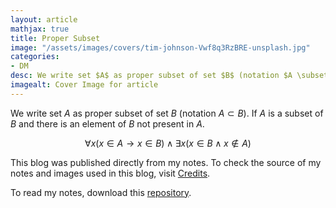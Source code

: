 ```yaml
---
layout: article
mathjax: true
title: Proper Subset
image: "/assets/images/covers/tim-johnson-Vwf8q3RzBRE-unsplash.jpg"
categories:
- DM
desc: We write set $A$ as proper subset of set $B$ (notation $A \subset B$). If $A$ is a subset of $B$ and there is an element of $B$ not present in $A$. 
imagealt: Cover Image for article
---
```


We write set $A$ as proper subset of set $B$ (notation $A \subset B$). If $A$ is a subset of $B$ and there is an element of $B$ not present in $A$.





















































































































































































































































































































































































































$$\forall x(x \in A \to x \in B) \wedge \exists x(x \in B \wedge x \notin A)$$





















































































































































































































































































































































































































This blog was published directly from my notes.
To check the source of my notes and images used in this blog, visit <a href="/credits.html" target="_blank">Credits</a>.

To read my notes, download this <a href="https://github.com/bovem/CS" target="blank">repository</a>.